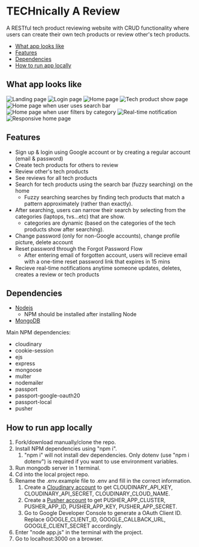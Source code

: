 # TECHnically A Review

A RESTful tech product reviewing website with CRUD functionality where users can create their own tech products or review other's tech products.

* [What app looks like](#what-app-looks-like)
* [Features](#features)
* [Dependencies](#dependencies)
* [How to run app locally](#how-to-run-app-locally)

## What app looks like

![Landing page](pictures/landing_page.png "Landing page")
![Login page](pictures/login_page.png "Login page")
![Home page](pictures/home_page.png "Home page")
![Tech product show page](pictures/show_page.png "Tech product show page")
![Home page when user uses search bar](pictures/searching.png "Home page when user uses search bar")
![Home page when user filters by category](pictures/category_filtering.png "Home page when user filters by category")
![Real-time notification](pictures/notification.png "Real-time notification")
![Responsive home page](pictures/responsive_home.jpg "Home page on mobile device")

## Features

- Sign up & login using Google account or by creating a regular account (email & password)
- Create tech products for others to review
- Review other's tech products
- See reviews for all tech products
- Search for tech products using the search bar (fuzzy searching) on the home
  - Fuzzy searching searches by finding tech products that match a pattern approximately (rather than exactly).
- After searching, users can narrow their search by selecting from the categories (laptops, tvs...etc) that are show.
  - categories are dynamic (based on the categories of the tech products show after searching).
- Change password (only for non-Google accounts), change profile picture, delete account
- Reset password through the Forgot Password Flow
  - After entering email of forgotten account, users will recieve email with a one-time reset password link that expires in 15 mins
- Recieve real-time notifications anytime someone updates, deletes, creates a review or tech products

## Dependencies

- [Nodejs](https://nodejs.org/en/download/)
  - NPM should be installed after installing Node
- [MongoDB](https://www.mongodb.com/download-center/community)

Main NPM dependencies:

- cloudinary
- cookie-session
- ejs
- express
- mongoose
- multer
- nodemailer
- passport
- passport-google-oauth20
- passport-local
- pusher

## How to run app locally

1. Fork/download manually/clone the repo.
2. Install NPM dependencies using "npm i".
   1. "npm i" will not install dev dependencies. Only dotenv (use "npm i dotenv") is required if you want to use environment variables.
3. Run mongodb server in 1 terminal.
4. Cd into the local project repo.
5. Rename the .env.example file to .env and fill in the correct information.
   1. Create a [Cloudinary account](https://cloudinary.com/users/register/free) to get CLOUDINARY_API_KEY, CLOUDINARY_API_SECRET, CLOUDINARY_CLOUD_NAME.
   2. Create a [Pusher account](https://dashboard.pusher.com/accounts/sign_up) to get PUSHER_APP_CLUSTER, PUSHER_APP_ID, PUSHER_APP_KEY, PUSHER_APP_SECRET.
   3. Go to Google Developer Console to generate a OAuth Client ID. Replace GOOGLE_CLIENT_ID, GOOGLE_CALLBACK_URL, GOOGLE_CLIENT_SECRET accordingly.
6. Enter "node app.js" in the terminal with the project.
7. Go to localhost:3000 on a browser.
